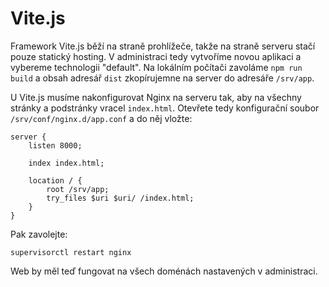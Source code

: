# Vite.js

Framework Vite.js běží na straně prohlížeče, takže na straně serveru stačí pouze statický hosting.
V administraci tedy vytvoříme novou aplikaci a vybereme technologii "default".
Na lokálním počítači zavoláme `npm run build` a obsah adresář `dist` zkopírujemne na server
do adresáře `/srv/app`.

U Vite.js musíme nakonfigurovat Nginx na serveru tak, aby na všechny stránky a podstránky
vracel `index.html`. Otevřete tedy konfigurační soubor `/srv/conf/nginx.d/app.conf` a do
něj vložte:

```
server {
    listen 8000;

    index index.html;

    location / {
        root /srv/app;
        try_files $uri $uri/ /index.html;
    }
}
```

Pak zavolejte:

```
supervisorctl restart nginx
```

Web by měl teď fungovat na všech doménách nastavených v administraci.
